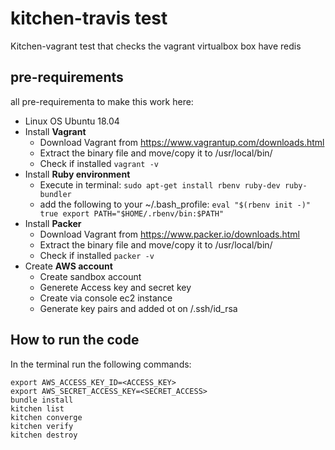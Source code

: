
# kitchen-travis test
Kitchen-vagrant test that checks the vagrant virtualbox box have redis

## pre-requirements

all pre-requirementa to make this work here:
- Linux OS Ubuntu 18.04
- Install **Vagrant** 
	- Download Vagrant from https://www.vagrantup.com/downloads.html
	- Extract the binary file and move/copy it to /usr/local/bin/
	- Check if installed 
		``` vagrant -v ```
- Install **Ruby environment**
	- Execute in terminal: ```sudo apt-get install rbenv ruby-dev ruby-bundler```
	- add the following to your ~/.bash_profile:
			```
			eval "$(rbenv init -)"
			true
			export PATH="$HOME/.rbenv/bin:$PATH"
			```
- Install **Packer**
	- Download Vagrant from https://www.packer.io/downloads.html
	- Extract the binary file and move/copy it to /usr/local/bin/
	- Check if installed 
		``` packer -v ```
- Create **AWS account**
    - Create sandbox account
    - Generete Access key and secret key
    - Create via console ec2 instance
    - Generate key pairs and added ot on /.ssh/id_rsa


## How to run the code
In the terminal run the following commands:

    export AWS_ACCESS_KEY_ID=<ACCESS_KEY>
    export AWS_SECRET_ACCESS_KEY=<SECRET_ACCESS>
    bundle install 
    kitchen list
    kitchen converge
    kitchen verify
    kitchen destroy
